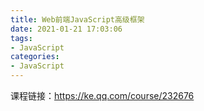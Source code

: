 ```yaml
---
title: Web前端JavaScript高级框架
date: 2021-01-21 17:03:06
tags:
- JavaScript
categories:
- JavaScript
---
```


课程链接：https://ke.qq.com/course/232676